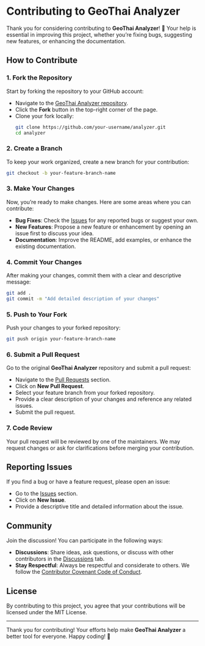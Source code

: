 # Contributing to GeoThai Analyzer

Thank you for considering contributing to **GeoThai Analyzer**! 🎉 Your help is essential in improving this project, whether you’re fixing bugs, suggesting new features, or enhancing the documentation.

## How to Contribute

### 1. Fork the Repository

Start by forking the repository to your GitHub account:

- Navigate to the [GeoThai Analyzer repository](https://github.com/GeoThai/analyzer).
- Click the **Fork** button in the top-right corner of the page.
- Clone your fork locally:
    ```bash
    git clone https://github.com/your-username/analyzer.git
    cd analyzer
    ```

### 2. Create a Branch

To keep your work organized, create a new branch for your contribution:

```bash
git checkout -b your-feature-branch-name
```

### 3. Make Your Changes

Now, you’re ready to make changes. Here are some areas where you can contribute:

- **Bug Fixes**: Check the [Issues](https://github.com/GeoThai/analyzer/issues) for any reported bugs or suggest your own.
- **New Features**: Propose a new feature or enhancement by opening an issue first to discuss your idea.
- **Documentation**: Improve the README, add examples, or enhance the existing documentation.

### 4. Commit Your Changes

After making your changes, commit them with a clear and descriptive message:

```bash
git add .
git commit -m "Add detailed description of your changes"
```

### 5. Push to Your Fork

Push your changes to your forked repository:

```bash
git push origin your-feature-branch-name
```

### 6. Submit a Pull Request

Go to the original **GeoThai Analyzer** repository and submit a pull request:

- Navigate to the [Pull Requests](https://github.com/GeoThai/analyzer/pulls) section.
- Click on **New Pull Request**.
- Select your feature branch from your forked repository.
- Provide a clear description of your changes and reference any related issues.
- Submit the pull request.

### 7. Code Review

Your pull request will be reviewed by one of the maintainers. We may request changes or ask for clarifications before merging your contribution.

## Reporting Issues

If you find a bug or have a feature request, please open an issue:

- Go to the [Issues](https://github.com/GeoThai/analyzer/issues) section.
- Click on **New Issue**.
- Provide a descriptive title and detailed information about the issue.

## Community

Join the discussion! You can participate in the following ways:

- **Discussions**: Share ideas, ask questions, or discuss with other contributors in the [Discussions](https://github.com/GeoThai/analyzer/discussions) tab.
- **Stay Respectful**: Always be respectful and considerate to others. We follow the [Contributor Covenant Code of Conduct](https://www.contributor-covenant.org/).

## License

By contributing to this project, you agree that your contributions will be licensed under the MIT License.

---

Thank you for contributing! Your efforts help make **GeoThai Analyzer** a better tool for everyone. Happy coding! 🎉